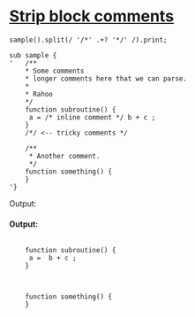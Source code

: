 [1]: http://rosettacode.org/wiki/Strip_block_comments

# [Strip block comments][1]

```perl6
sample().split(/ '/*' .+? '*/' /).print;
 
sub sample {
'   /**
    * Some comments
    * longer comments here that we can parse.
    *
    * Rahoo
    */
    function subroutine() {
     a = /* inline comment */ b + c ;
    }
    /*/ <-- tricky comments */
 
    /**
     * Another comment.
     */
    function something() {
    }
'}
```


Output:


#### Output:
```
   
    function subroutine() {
     a =  b + c ;
    }
    

    
    function something() {
    }
```
